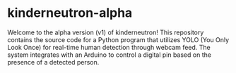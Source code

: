 # kinderneutron-alpha
Welcome to the alpha version (v1) of kinderneutron! This repository contains the source code for a Python program that utilizes YOLO (You Only Look Once) for real-time human detection through webcam feed. The system integrates with an Arduino to control a digital pin based on the presence of a detected person.

